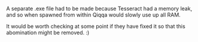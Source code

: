 ﻿A separate .exe file had to be made because Tesseract had a memory leak, and so when spawned from within Qiqqa would slowly use up all RAM.

It would be worth checking at some point if they have fixed it so that this abomination might be removed. :)